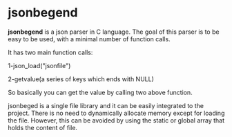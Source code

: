 # jsonbegend 
**jsonbegend** is a json parser in C language. The goal of this parser is to be easy to be used, with a minimal number of function calls. 

It has two main function calls:

1-json_load("jsonfile")

2-getvalue(a series of keys which ends with NULL)

So basically you can get the value by calling two above function. 

jsonbeged is a single file library and it can be easily integrated to the project. There is no need to dynamically allocate memory except for loading the file. However, this can be avoided by using the static or global array that holds the content of file. 

